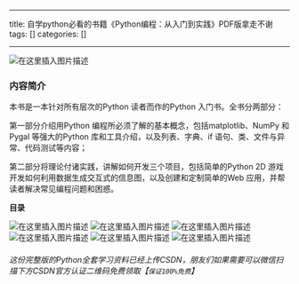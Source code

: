 
--- 
title:  自学python必看的书籍《Python编程：从入门到实践》PDF版拿走不谢 
tags: []
categories: [] 

---
<img src="https://img-blog.csdnimg.cn/1b261aee58f84731aeaf1b024bafde26.png" alt="在这里插入图片描述">

### 内容简介

本书是一本针对所有层次的Python 读者而作的Python 入门书。全书分两部分：

第一部分介绍用Python 编程所必须了解的基本概念，包括matplotlib、NumPy 和Pygal 等强大的Python 库和工具介绍，以及列表、字典、if 语句、类、文件与异常、代码测试等内容；

第二部分将理论付诸实践，讲解如何开发三个项目，包括简单的Python 2D 游戏开发如何利用数据生成交互式的信息图，以及创建和定制简单的Web 应用，并帮读者解决常见编程问题和困惑。

**目录**

<img src="https://img-blog.csdnimg.cn/148b3be098d743e9bd57954fa32278f5.png" alt="在这里插入图片描述"> <img src="https://img-blog.csdnimg.cn/6646f32f2fe7459e8da125de42c3c154.png" alt="在这里插入图片描述"> <img src="https://img-blog.csdnimg.cn/97187121fdbe4fa19fadf7f3b8632097.png" alt="在这里插入图片描述"> <img src="https://img-blog.csdnimg.cn/d21ec223f5a54288a06a9557c618f918.png" alt="在这里插入图片描述"> <img src="https://img-blog.csdnimg.cn/7afda765bc934ddcb5824ee9a7a186c7.png" alt="在这里插入图片描述"> <img src="https://img-blog.csdnimg.cn/223c0ec77eb0419998bebf5b7061bc0b.png" alt="在这里插入图片描述">

###### 这份完整版的Python全套学习资料已经上传CSDN，朋友们如果需要可以微信扫描下方CSDN官方认证二维码免费领取【`保证100%免费`】

<img src="https://img-blog.csdnimg.cn/1d2a69f2d57e4d1cb444037b17af8607.png" alt="">
